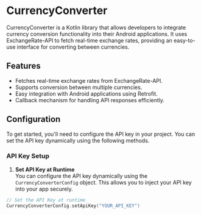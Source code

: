 # CurrencyConverter

CurrencyConverter is a Kotlin library that allows developers to integrate currency conversion functionality into their Android applications. It uses ExchangeRate-API to fetch real-time exchange rates, providing an easy-to-use interface for converting between currencies.

## Features

- Fetches real-time exchange rates from ExchangeRate-API.
- Supports conversion between multiple currencies.
- Easy integration with Android applications using Retrofit.
- Callback mechanism for handling API responses efficiently.

## Configuration

To get started, you'll need to configure the API key in your project. You can set the API key dynamically using the following methods.

### API Key Setup

1. **Set API Key at Runtime**  
   You can configure the API key dynamically using the `CurrencyConverterConfig` object. This allows you to inject your API key into your app securely.

```kotlin
// Set the API Key at runtime
CurrencyConverterConfig.setApiKey("YOUR_API_KEY")
